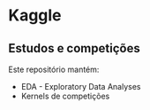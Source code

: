 # Kaggle
## Estudos e competições
Este repositório mantém:
- EDA - Exploratory Data Analyses
- Kernels de competições
